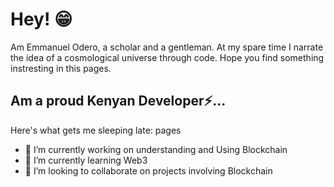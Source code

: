 # Hey! 😁
Am Emmanuel Odero, a scholar and a gentleman. At my spare time I narrate the idea of a cosmological universe through code. Hope you find something instresting in this pages.

## Am a proud Kenyan Developer⚡...


Here's what gets me sleeping late:
pages
- 🔭 I’m currently working on understanding and Using Blockchain
- 🌱 I’m currently learning Web3
- 👯 I’m looking to collaborate on projects involving Blockchain

